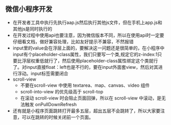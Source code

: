 ## 微信小程序开发
* 在开发者工具中执行先执行aap.js然后执行其他js文件，但在手机上app.js和其他js是同时执行的
* 在开发过程中使用api也要注意，因为微信版本不同，所以在使用api时一定要仔细看文档，做好兼容处理，比如友好提示不兼容，不然报错
* input里的value会在浮层上面的，要解决这一问题还是很简单的，在小程序中input有个placeholder-class属性，我们只要写一个类,规定它的z-index:1只要比浮层权重低就行了，然后使用placeholder-class属性绑定这个类就行了。对input直接float：left也是不行的，要在input外面套view，然后对其进行浮动。input标签需要闭合
* scroll-view 
  * 不要在scroll-view 中使用 textarea、map、canvas、video 组件
  * scroll-into-view 的优先级高于 scroll-top
  * 在滚动 scroll-view 时会阻止页面回弹，所以在 scroll-view 中滚动，是无法触发 onPullDownRefresh
* 还有就是小程序页面跳转打开最多五层，超出五层不会跳转了，所以大家要注意，可以在跳转的时候关闭前一个页面。